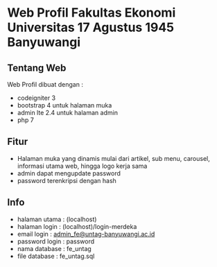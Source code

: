 # Web Profil Fakultas Ekonomi Universitas 17 Agustus 1945 Banyuwangi

## Tentang Web

Web Profil dibuat dengan :
- codeigniter 3
- bootstrap 4 untuk halaman muka 
- admin lte 2.4 untuk halaman admin
- php 7

## Fitur

- Halaman muka yang dinamis mulai dari artikel, sub menu, carousel, informasi utama web, hingga logo kerja sama
- admin dapat mengupdate password 
- password terenkripsi dengan hash

## Info

- halaman utama   : (localhost)
- halaman login   : (localhost)/login-merdeka
- email login     : admin_fe@untag-banyuwangi.ac.id
- password login  : password
- nama database   : fe_untag
- file database   : fe_untag.sql
